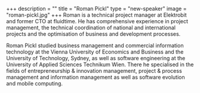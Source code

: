 +++
description = ""
title = "Roman Pickl"
type = "new-speaker"
image = "roman-pickl.jpg"
+++
Roman is a technical project manager at Elektrobit and former CTO at fluidtime. He has comprehensive experience in project management, the technical coordination of national and international projects and the optimisation of business and development processes. 

Roman Pickl studied business management and commercial information technology at the Vienna University of Economics and Business and the University of Technology, Sydney, as well as software engineering at the University of Applied Sciences Technikum Wien. There he specialised in the fields of entrepreneurship & innovation management, project & process management and information management as well as software evolution and mobile computing.